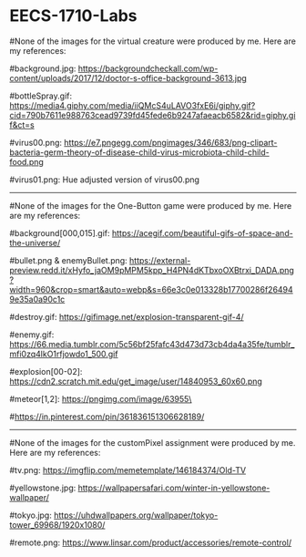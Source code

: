 # EECS-1710-Labs

#None of the images for the virtual creature were produced by me. Here are my references:

#background.jpg: https://backgroundcheckall.com/wp-content/uploads/2017/12/doctor-s-office-background-3613.jpg

#bottleSpray.gif: https://media4.giphy.com/media/iiQMcS4uLAVO3fxE6i/giphy.gif?cid=790b7611e988763cead9739fd45fede6b9247afaeacb6582&rid=giphy.gif&ct=s

#virus00.png: https://e7.pngegg.com/pngimages/346/683/png-clipart-bacteria-germ-theory-of-disease-child-virus-microbiota-child-child-food.png

#virus01.png: Hue adjusted version of virus00.png

-----------------------------------------------------------------------------------------------------------------------------------------------------------------------------------

#None of the images for the One-Button game were produced by me. Here are my references:

#background[000,015].gif: https://acegif.com/beautiful-gifs-of-space-and-the-universe/

#bullet.png & enemyBullet.png: https://external-preview.redd.it/xHyfo_jaOM9pMPM5kpp_H4PN4dKTbxoOXBtrxi_DADA.png?width=960&crop=smart&auto=webp&s=66e3c0e013328b17700286f264949e35a0a90c1c

#destroy.gif: https://gifimage.net/explosion-transparent-gif-4/

#enemy.gif: https://66.media.tumblr.com/5c56bf25fafc43d473d73cb4da4a35fe/tumblr_mfi0zq4lkO1rfjowdo1_500.gif

#explosion[00-02]: https://cdn2.scratch.mit.edu/get_image/user/14840953_60x60.png

#meteor[1,2]: https://pngimg.com/image/63955\

#https://in.pinterest.com/pin/361836151306628189/

-----------------------------------------------------------------------------------------------------------------------------------------------------------------------------------

#None of the images for the customPixel assignment were produced by me. Here are my references:

#tv.png: https://imgflip.com/memetemplate/146184374/Old-TV

#yellowstone.jpg: https://wallpapersafari.com/winter-in-yellowstone-wallpaper/

#tokyo.jpg: https://uhdwallpapers.org/wallpaper/tokyo-tower_69968/1920x1080/

#remote.png: https://www.linsar.com/product/accessories/remote-control/
